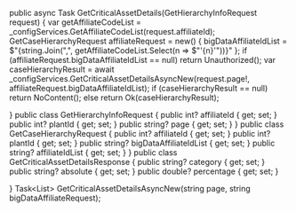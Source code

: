 public async Task<IActionResult> GetCriticalAssetDetails(GetHierarchyInfoRequest request)
{
    var getAffiliateCodeList = _configServices.GetAffiliateCodeList(request.affiliateId);
    GetCaseHierarchyRequest affiliateRequest = new()
    {
        bigDataAffiliateIdList = $"{string.Join(",", getAffiliateCodeList.Select(n => $"'{n}'"))}"
    };
    if (affiliateRequest.bigDataAffiliateIdList == null) return Unauthorized();
    var caseHierarchyResult = await _configServices.GetCriticalAssetDetailsAsyncNew(request.page!, affiliateRequest.bigDataAffiliateIdList);
    if (caseHierarchyResult == null) return NoContent();
    else return Ok(caseHierarchyResult);

}
public class GetHierarchyInfoRequest
{
    public int? affiliateId { get; set; }
    public int? plantId { get; set; }
    public string? page { get; set; }
}
public class GetCaseHierarchyRequest
{
    public int? affiliateId { get; set; }
    public int? plantId { get; set; }
    public string? bigDataAffiliateIdList {  get; set; }
    public string? affiliateIdList { get; set; }
}
public class GetCriticalAssetDetailsResponse
{
    public string? category { get; set; }
    public string? absolute { get; set; }
    public double? percentage { get; set; }

}
Task<List<GetCriticalAssetDetailsResponse>> GetCriticalAssetDetailsAsyncNew(string page, string bigDataAffiliateRequest);
